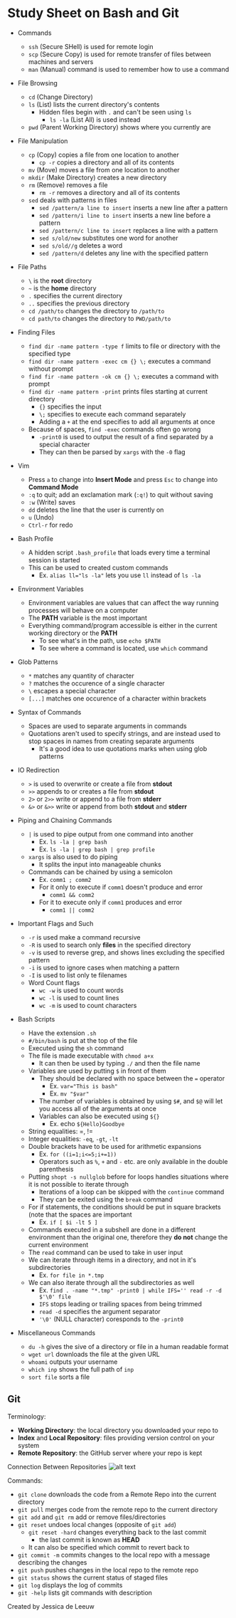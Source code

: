 # Study Sheet on Bash and Git 

- Commands
   - `ssh` (Secure SHell) is used for remote login
   - `scp` (Secure Copy) is used for remote transfer of files between machines and servers
   - `man` (Manual) command is used to remember how to use a command

- File Browsing
   - `cd` (Change Directory)
   - `ls` (List) lists the current directory's contents
     - Hidden files begin with `.` and can't be seen using `ls`
        - `ls -la` (List All) is used instead
   - `pwd` (Parent Working Directory) shows where you currently are

- File Manipulation
   - `cp` (Copy) copies a file from one location to another
     - `cp -r` copies a directory and all of its contents 
   - `mv` (Move) moves a file from one location to another
   - `mkdir` (Make Directory) creates a new directory
   - `rm` (Remove) removes a file
     - `rm -r` removes a directory and all of its contents  
   - `sed` deals with patterns in files
      - `sed /pattern/a line to insert` inserts a new line after a pattern
      - `sed /pattern/i line to insert` inserts a new line before a pattern
      - `sed /pattern/c line to insert` replaces a line with a pattern
      - `sed s/old/new` substitutes one word for another 
      - `sed s/old//g` deletes a word
      - `sed /pattern/d` deletes any line with the specified pattern

- File Paths
   - `\` is the **root** directory
   - `~` is the **home** directory 
   - `.` specifies the current directory
   - `..` specifies the previous directory
   - `cd /path/to` changes the directory to `/path/to`
   - `cd path/to` changes the directory to `PWD/path/to`

- Finding Files
   - `find dir -name pattern -type f` limits to file or directory with the specified type
   - `find dir -name pattern -exec cm {} \;` executes a command without prompt
   - `find fir -name pattern -ok cm {} \;` executes a command with prompt
   - `find dir -name pattern -print` prints files starting at current directory
      - `{}` specifies the input
      - `\;` specifies to execute each command separately
      - Adding a `+` at the end specifies to add all arguments at once
   - Because of spaces, `find -exec` commands often go wrong
      - `-print0` is used to output the result of a find separated by a special character 
      - They can then be parsed by `xargs` with the `-0` flag

- Vim
   - Press `a` to change into **Insert Mode** and press `Esc` to change into **Command Mode**
   - `:q` to quit; add an exclamation mark (`:q!`) to quit without saving
   - `:w` (Write) saves
   - `dd` deletes the line that the user is currently on
   - `u` (Undo)
   - `Ctrl-r` for redo 

- Bash Profile
   - A hidden script `.bash_profile` that loads every time a terminal session is started
   - This can be used to created custom commands
     - Ex. `alias ll="ls -la"` lets you use `ll` instead of `ls -la`

- Environment Variables
   - Environment variables are values that can affect the way running processes will behave on a computer
   - The **PATH** variable is the most important 
   - Everything command/program accessible is either in the current working directory or the **PATH**
      - To see what's in the path, use `echo $PATH`
      - To see where a command is located, use `which` command

- Glob Patterns
   - `*` matches any quantity of character
   - `?` matches the occurence of a single character
   - `\` escapes a special character
   - `[...]` matches one occurence of a character within brackets  

- Syntax of Commands
   - Spaces are used to separate arguments in commands
   - Quotations aren't used to specify strings, and are instead used to stop spaces in names from creating separate arguments
      - It's a good idea to use quotations marks when using glob patterns

- IO Redirection
   - `>` is used to overwrite or create a file from **stdout**
   - `>>` appends to or creates a file from **stdout**
   - `2>` or `2>>` write or append to a file from **stderr**
   - `&>` or `&>>` write or append from both **stdout** and **stderr**

- Piping and Chaining Commands
   - `|` is used to pipe output from one command into another
      - Ex. `ls -la | grep bash`
      - Ex. `ls -la | grep bash | grep profile`
   - `xargs` is also used to do piping 
      - It splits the input into manageable chunks  
   - Commands can be chained by using a semicolon
      - Ex. `comm1 ; comm2`
      - For it only to execute if `comm1` doesn't produce and error
          - `comm1 && comm2`
      - For it to execute only if `comm1` produces and error
          - `comm1 || comm2`

- Important Flags and Such
   - `-r` is used make a command recursive
   - `-R` is used to search only **files** in the specified directory
   - `-v` is used to reverse grep, and shows lines excluding the specified pattern
   - `-i` is used to ignore cases when matching a pattern
   - `-I` is used to list only te filenames
   - Word Count flags
      - `wc -w` is used to count words
      - `wc -l` is used to count lines
      - `wc -m` is used to count characters

- Bash Scripts
   - Have the extension `.sh`
   - `#/bin/bash` is put at the top of the file
   - Executed using the `sh` command
   - The file is made executable with `chmod a+x`
       - It can then be used by typing `./` and then the file name
   - Variables are used by putting `$` in front of them
       - They should be declared with no space between the `=` operator
           - Ex. `var="This is bash"`
           - Ex. `mv "$var"`
       - The number of variables is obtained by using `$#`, and `$@` will let you access all of the arguments at once
       - Variables can also be executed using `${}`
           - Ex. echo `${Hello}Goodbye`
   - String equalities: =, !=
   - Integer equalities: `-eq`, `-gt`, `-lt` 
   - Double brackets have to be used for arithmetic expansions
       - Ex. `for ((i=1;i<=5;i+=1))`
       - Operators such as `%`, `+` and `-` etc. are only available in the double parenthesis
   - Putting `shopt -s nullglob` before for loops handles situations where it is not possible to iterate through
       - Iterations of a loop can be skipped with the `continue` command
       - They can be exited using the `break` command
   - For if statements, the conditions should be put in square brackets (note that the spaces are important
        - Ex. `if [ $i -lt 5 ]`
   - Commands executed in a subshell are done in a different environment than the original one, therefore they **do not** change the current environment
   - The `read` command can be used to take in user input
   - We can iterate through items in a directory, and not in it's subdirectories
        - Ex. `for file in *.tmp`
   - We can also iterate through all the subdirectories as well
        - Ex. `find . -name "*.tmp" -print0 |
                   while IFS='' read -r -d $'\0' file`
        - `IFS` stops leading or trailing spaces from being trimmed
        - `read -d` specifies the argument separator
        - `'\0'` (NULL character) coresponds to the `-print0` 

- Miscellaneous Commands 
   - `du -h` gives the sive of a directory or file in a human readable format
   - `wget url` downloads the file at the given URL
   - `whoami` outputs your username
   - `which inp` shows the full path of `inp`
   - `sort file` sorts a file

## Git
Terminology: 
- **Working Directory**: the local directory you downloaded your repo to
- **Index** and **Local Repository**: files providing version control on your system
- **Remote Repository**: the GitHub server where your repo is kept

Connection Between Repositories
![alt text][link]

[link]: https://greenido.files.wordpress.com/2013/07/git-local-remote.png?w=696&h=570 "Repo diagram"

Commands:
- `git clone` downloads the code from a Remote Repo into the current directory
- `git pull` merges code from the remote repo to the current directory
- `git add` and `git rm` add or remove files/directories
- `git reset` undoes local changes (opposite of `git add`)
   - `git reset -hard` changes everything back to the last commit
      - the last commit is known as **HEAD**
   - It can also be specified which commit to revert back to
- `git commit -m` commits changes to the local repo with a message describing the changes
- `git push` pushes changes in the local repo to the remote repo
- `git status` shows the current status of staged files
- `git log` displays the log of commits
- `git -help` lists git commands with description

Created by Jessica de Leeuw 
